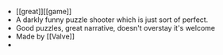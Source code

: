- [[great]][[game]]
- A darkly funny puzzle shooter which is just sort of perfect.
- Good puzzles, great narrative, doesn't overstay it's welcome
- Made by [[Valve]]
-